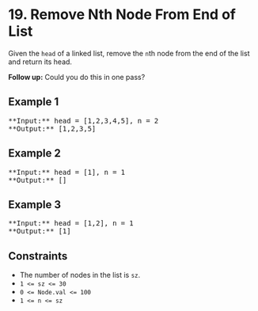# 19. Remove Nth Node From End of List

Given the `head` of a linked list, remove the `n`th node from the end of the list and return its head.

**Follow up:** Could you do this in one pass?

## Example 1

<pre>
**Input:** head = [1,2,3,4,5], n = 2
**Output:** [1,2,3,5]
</pre>

## Example 2

<pre>
**Input:** head = [1], n = 1
**Output:** []
</pre>

## Example 3

<pre>
**Input:** head = [1,2], n = 1
**Output:** [1]
</pre>

## Constraints

* The number of nodes in the list is `sz`.
* `1 <= sz <= 30`
* `0 <= Node.val <= 100`
* `1 <= n <= sz`
